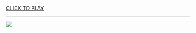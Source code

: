 
<a href="https://premium76.site?title=unblocked_games.io.github&ref=13M">CLICK TO PLAY</a></h3>
<hr>

<a href="https://premium76.site?title=unblocked_games.io.github&ref=13M"><img src="https://clearcache.store/games.png"></a>


